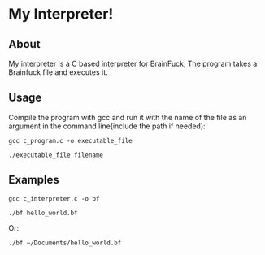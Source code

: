 # My Interpreter!

## About
My interpreter is a C based interpreter for BrainFuck, The program takes a Brainfuck file and executes it.

## Usage
Compile the program with gcc and run it with the name of the file as an argument in the command line(include the path if needed):
```
gcc c_program.c -o executable_file

./executable_file filename
```

## Examples
```
gcc c_interpreter.c -o bf

./bf hello_world.bf
```
Or:
```
./bf ~/Documents/hello_world.bf
```




